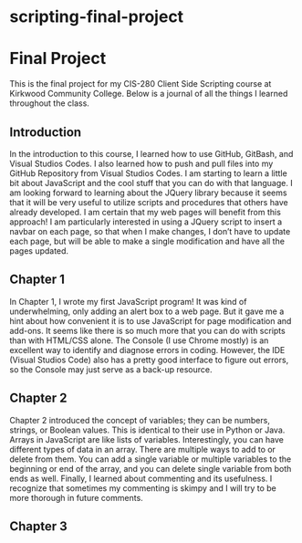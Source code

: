 # scripting-final-project
# Final Project

This is the final project for my CIS-280 Client Side Scripting course at Kirkwood Community College. Below is a journal of all the things I learned throughout the class.

 

## Introduction

In the introduction to this course, I learned how to use GitHub, GitBash, and Visual Studios Codes. I also learned how to push and pull files into my GitHub Repository from Visual Studios Codes. I am starting to learn a little bit about JavaScript and the cool stuff that you can do with that language. I am looking forward to learning about the JQuery library because it seems that it will be very useful to utilize scripts and procedures that others have already developed.  I am certain that my web pages will benefit from this approach! I am particularly interested in using a JQuery script to insert a navbar on each page, so that when I make changes, I don’t have to update each page, but will be able to make a single modification and have all the pages updated.

 

## Chapter 1

In Chapter 1, I wrote my first JavaScript program! It was kind of underwhelming, only adding an alert box to a web page. But it gave me a hint about how convenient it is to use JavaScript for page modification and add-ons.  It seems like there is so much more that you can do with scripts than with HTML/CSS alone.  The Console (I use Chrome mostly) is an excellent way to identify and diagnose errors in coding.  However, the IDE (Visual Studios Code) also has a pretty good interface to figure out errors, so the Console may just serve as a back-up resource. 

## Chapter 2

Chapter 2 introduced the concept of variables; they can be numbers, strings, or Boolean values. This is identical to their use in Python or Java. Arrays in JavaScript are like lists of variables. Interestingly, you can have different types of data in an array. There are multiple ways to add to or delete from them. You can add a single variable or multiple variables to the beginning or end of the array, and you can delete single variable from both ends as well.  Finally, I learned about commenting and its usefulness. I recognize that sometimes my commenting is skimpy and I will try to be more thorough in future comments.

## Chapter 3